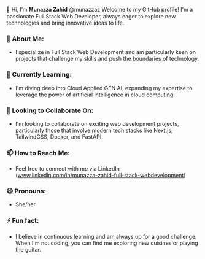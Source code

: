 👋 Hi, I’m 𝐌𝐮𝐧𝐚𝐳𝐳𝐚 𝐙𝐚𝐡𝐢𝐝 @munazzaz Welcome to my GitHub profile! I'm a passionate Full Stack Web Developer,
always eager to explore new technologies and bring innovative ideas to life.

### **👀 About Me:**
-  I specialize in Full Stack Web Development and am particularly keen on projects
   that challenge my skills and push the boundaries of technology.
  
### 🌱 Currently Learning:
-  I'm diving deep into Cloud Applied GEN AI, expanding my expertise to
   leverage the power of artificial intelligence in cloud computing.
   
### 💞️ Looking to Collaborate On:
- I'm looking to collaborate on exciting web development projects, particularly
   those that involve modern tech stacks like Next.js, TailwindCSS, Docker, and FastAPI.
  
### 📫 How to Reach Me:
- Feel free to connect with me via LinkedIn (www.linkedin.com/in/munazza-zahid-full-stack-webdevelopment)

### 😄 Pronouns:
- She/her
 
### ⚡ Fun fact:
- I believe in continuous learning and am always up for a good challenge.
   When I'm not coding, you can find me exploring new cuisines or playing the guitar.

